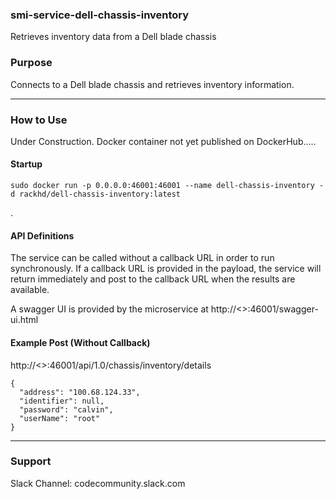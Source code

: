 ### smi-service-dell-chassis-inventory

Retrieves inventory data from a Dell blade chassis

### Purpose

Connects to a Dell blade chassis and retrieves inventory information.

---

### How to Use

Under Construction. Docker container not yet published on DockerHub..... 

#### Startup
~~~
sudo docker run -p 0.0.0.0:46001:46001 --name dell-chassis-inventory -d rackhd/dell-chassis-inventory:latest
~~~
.
#### API Definitions

The service can be called without a callback URL in order to run synchronously.  If a callback URL is provided in the payload, the service will return immediately and post to the callback URL when the results are available.

A swagger UI is provided by the microservice at http://<<ip>>:46001/swagger-ui.html

#### Example Post (Without Callback)

http://<<ip>>:46001/api/1.0/chassis/inventory/details
~~~
{
  "address": "100.68.124.33",
  "identifier": null,
  "password": "calvin",
  "userName": "root"
}
~~~
---

### Support
Slack Channel: codecommunity.slack.com